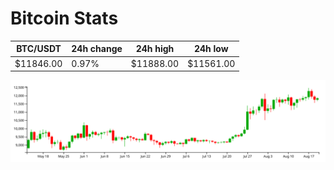 # Bitcoin Stats

BTC/USDT|24h change|24h high|24h low|
|---|---|---|---|
|$11846.00|0.97%|$11888.00|$11561.00|

<img src="./chart.svg">
